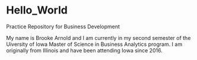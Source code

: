 # Hello_World
Practice Repository for Business Development

My name is Brooke Arnold and I am currently in my second semester of the Uiversity of Iowa Master of Science in Business Analytics program.
I am originally from Illinois and have been attending Iowa since 2016.
